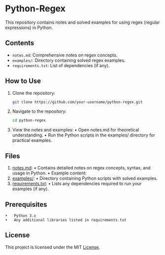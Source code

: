 # Python-Regex

This repository contains notes and solved examples for using regex (regular expressions) in Python.

## Contents

- `notes.md`: Comprehensive notes on regex concepts.
- `examples/`: Directory containing solved regex examples.
- `requirements.txt`: List of dependencies (if any).

## How to Use

1. Clone the repository:
   ```bash
   git clone https://github.com/your-username/python-regex.git
   ```

2. Navigate to the repository:
    ```bash
    cd python-regex
    ```

3. View the notes and examples:
	•	Open notes.md for theoretical understanding.
	•	Run the Python scripts in the examples/ directory for practical examples.

## Files

1. [notes.md](notes.md):
	•	Contains detailed notes on regex concepts, syntax, and usage in Python.
	•	Example content:
2. [examples/](examples):
	•	Directory containing Python scripts with solved examples.
3. [requirements.txt](requirements.txt):
	•	Lists any dependencies required to run your examples (if any).

## Prerequisites

	•	Python 3.x
	•	Any additional libraries listed in requirements.txt
## License

This project is licensed under the MIT [License](LISCENSE).